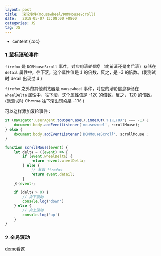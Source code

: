 ```yaml
---
layout: post
title:  滚轮事件(mousewheel/DOMMouseScroll)
date:   2018-05-07 13:08:00 +0800
categories: JS
tag: JS
---
```


* content
{:toc}

### 1.鼠标滚轮事件

`firefox` 是 `DOMMouseScroll` 事件，对应的滚轮信息（向前滚还是向后滚）存储在 `detail` 属性中，往下滚，这个属性值是 3 的倍数，反之，是 -3 的倍数。(我测试时 detail 出现过 4 )

`firefox` 之外的其他浏览器是 `mousewheel` 事件，对应的滚轮信息存储在 `wheelDelta` 属性中，往下滚，这个属性值是 -120 的倍数，反之， 120 的倍数。(我测试时 Chrome 往下滚出现的是 -136 )

可以这样添加滚轮事件：

```js
if (navigator.userAgent.toUpperCase().indexOf('FIREFOX') === -1) {
    document.body.addEventListener('mousewheel', scrollMouse);
} else {
    document.body.addEventListener('DOMMouseScroll', scrollMouse);
}

function scrollMouse(event) {
    let delta = ((event) => {
        if (event.wheelDelta) {
            return -event.wheelDelta;
        } else {
            // 兼容 firefox
            return event.detail;
        }
    })(event);

    if (delta > 0) {
        // 向下滚动
        console.log('down')
    } else {
        // 向上滚动
        console.log('up')
    }
}
```

### 2.全局滚动

[demo]()看这
